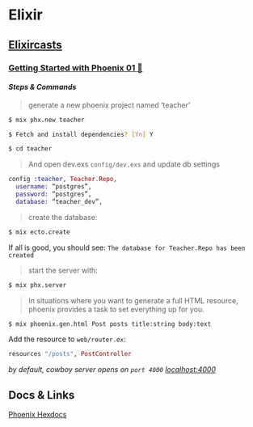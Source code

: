 # Elixir

## [Elixircasts](https://elixircasts.io/)
### [Getting Started with Phoenix 01 :rocket:](https://elixircasts.io/getting-started-with-phoenix)
#### *Steps & Commands*

>  generate a new phoenix project named ‘teacher’
```sh        
$ mix phx.new teacher
```
```sh        
$ Fetch and install dependencies? [Yn] Y
```
```sh        
$ cd teacher
```

> And open dev.exs `config/dev.exs` and update db settings
```elixir
config :teacher, Teacher.Repo,
  username: “postgres”,
  password: “postgres”,
  database: “teacher_dev”,
```
> create the database:
```sh
$ mix ecto.create
```
If all is good, you should see:
`The database for Teacher.Repo has been created`

> start the server with:
```sh
$ mix phx.server
```

> In situations where you want to generate a full HTML resource, phoenix provides a task to set everything up for you.
```sh
$ mix phoenix.gen.html Post posts title:string body:text
```

Add the resource to `web/router.ex`:
```elixir
resources "/posts", PostController
```

*by default, cowboy server opens on `port 4000` [localhost:4000](http://localhost:4000)*

## Docs & Links
[Phoenix Hexdocs](https://hexdocs.pm/phoenix/up_and_running.html)

